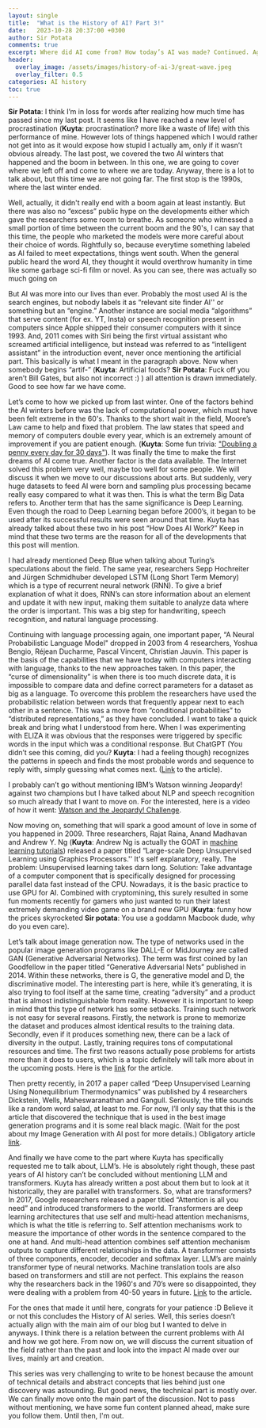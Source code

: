 ```yaml
---
layout: single
title:  "What is the History of AI? Part 3!"
date:   2023-10-28 20:37:00 +0300
author: Sir Potata
comments: true
excerpt: Where did AI come from? How today’s AI was made? Continued. Again.
header:
  overlay_image: /assets/images/history-of-ai-3/great-wave.jpeg
  overlay_filter: 0.5
categories: AI history
toc: true
---
```


**Sir Potata**: I think I’m in loss for words after realizing how much time has passed since my last post. It seems like I have reached a new level of procrastination (**Kuyta**: procrastination? more like a waste of life) with this performance of mine. However lots of things happened which I would rather not get into as it would expose how stupid I actually am, only if it wasn’t obvious already. The last post, we covered the two AI winters that happened and the boom in between. In this one, we are going to cover where we left off and come to where we are today. Anyway, there is a lot to talk about, but this time we are not going far. The first stop is the 1990s, where the last winter ended.

Well, actually, it didn't really end with a boom again at least instantly. But there was also no “excess” public hype on the developments either which gave the researchers some room to breathe. As someone who witnessed a small portion of time between the current boom and the 90's, I can say that this time, the people who marketed the models were more careful about their choice of words. Rightfully so, because everytime something labeled as AI failed to meet expectations, things went south. When the general public heard the word AI, they thought it would overthrow humanity in time like some garbage sci-fi film or novel. As you can see, there was actually so much going on

But AI was more into our lives than ever. Probably the most used AI is the search engines, but nobody labels it as “relevant site finder AI'' or something but an “engine.” Another instance are social media “algorithms” that serve content (for ex. YT, Insta) or speech recognition present in computers since Apple shipped their consumer computers with it since 1993. And, 2011 comes with Siri being the first virtual assistant who screamed artificial intelligence, but instead was referred to as “intelligent assistant” in the introduction event, never once mentioning the artificial part. This basically is what I meant in the paragraph above. Now when somebody begins “artif-” (**Kuyta**: Artificial foods? **Sir Potata**: Fuck off you aren’t Bill Gates, but also not incorrect :) ) all attention is drawn immediately. Good to see how far we have come.

Let’s come to how we picked up from last winter. One of the factors behind the AI winters before was the lack of computational power, which must have been felt extreme in the 60's. Thanks to the short wait in the field, Moore’s Law came to help and fixed that problem. The law states that speed and memory of computers double every year, which is an extremely amount of improvement if you are patient enough. (**Kuyta**: Some fun trivia: ["Doubling a penny every day for 30 days"](https://www.youtube.com/watch?v=R0eppIYjYK0)). It was finally the time to make the first dreams of AI come true. Another factor is the data available. The Internet solved this problem very well, maybe too well for some people. We will discuss it when we move to our discussions about arts. But suddenly, very huge datasets to feed AI were born and sampling plus processing became really easy compared to what it was then. This is what the term Big Data refers to. Another term that has the same significance is Deep Learning. Even though the road to Deep Learning began before 2000’s, it began to be used after its successful results were seen around that time. Kuyta has already talked about these two in his post “How Does AI Work?” Keep in mind that these two terms are the reason for all of the developments that this post will mention.

I had already mentioned Deep Blue when talking about Turing’s speculations about the field. The same year, researchers Sepp Hochreiter and Jürgen Schmidhuber developed LSTM (Long Short Term Memory) which is a type of recurrent neural network (RNN). To give a brief explanation of what it does, RNN’s can store information about an element and update it with new input, making them suitable to analyze data where the order is important. This was a big step for handwriting, speech recognition, and natural language processing. 

Continuing with language processing again, one important paper, “A Neural Probabilistic Language Model" dropped in 2003 from 4 researchers, Yoshua Bengio, Réjean Ducharme, Pascal Vincent, Christian Jauvin. This paper is the basis of the capabilities that we have today with computers interacting with language, thanks to the new approaches taken. In this paper, the “curse of dimensionality” is when there is too much discrete data, it is impossible to compare data and define correct parameters for a dataset as big as a language. To overcome this problem the researchers have used the probabilistic relation between words that frequently appear next to each other in a sentence. This was a move from “conditional probabilities” to “distributed representations,” as they have concluded. I want to take a quick break and bring what I understood from here. When I was experimenting with ELIZA it was obvious that the responses were triggered by specific words in the input which was a conditional response. But ChatGPT (You didn’t see this coming, did you? **Kuyta**: I had a feeling though) recognizes the patterns in speech and finds the most probable words and sequence to reply with, simply guessing what comes next. ([Link](https://www.jmlr.org/papers/volume3/bengio03a/bengio03a.pdf) to the article).

I probably can’t go without mentioning IBM’s Watson winning Jeopardy! against two champions but I have talked about NLP and speech recognition so much already that I want to move on. For the interested, here is a video of how it went: [Watson and the Jeopardy! Challenge](https://www.youtube.com/watch?v=P18EdAKuC1U).

Now moving on, something that will spark a good amount of love in some of you happened in 2009. Three researchers, Rajat Raina, Anand Madhavan and Andrew Y. Ng (**Kuyta**: Andrew Ng is actually the GOAT in [machine learning tutorials](https://www.youtube.com/watch?v=CS4cs9xVecg&list=PLkDaE6sCZn6Ec-XTbcX1uRg2_u4xOEky0)) released a paper titled “Large-scale Deep Unsupervised Learning using Graphics Processors.'' It's self explanatory, really. The problem: Unsupervised learning takes darn long. Solution: Take advantage of a computer component that is specifically designed for processing parallel data fast instead of the CPU. Nowadays, it is the basic practice to use GPU for AI. Combined with cryptomining, this surely resulted in some fun moments recently for gamers who just wanted to run their latest extremely demanding video game on a brand new GPU (**Kuyta**: funny how the prices skyrocketed **Sir potata**: You use a goddamn Macbook dude, why do you even care).

Let’s talk about image generation now. The type of networks used in the popular image generation programs like DALL-E or MidJourney are called GAN (Generative Adversarial Networks). The term was first coined by Ian Goodfellow in the paper titled “Generative Adversarial Nets” published in 2014. Within these networks, there is G, the generative model and D, the discriminative model. The interesting part is here, while it’s generating,  it is also trying to fool itself at the same time, creating “adversity” and a product that is almost indistinguishable from reality. However it is important to keep in mind that this type of network has some setbacks. Training such network is not easy for several reasons. Firstly, the network is prone to memorize the dataset and produces almost identical results to the training data.  Secondly, even if it produces something new, there can be a lack of diversity in the output. Lastly, training requires tons of computational resources and time. The first two reasons actually pose problems for artists more than it does to users, which is a topic definitely will talk more about in the upcoming posts. Here is the [link](https://proceedings.neurips.cc/paper/2014/file/5ca3e9b122f61f8f06494c97b1afccf3-Paper.pdf) for the article.

Then pretty recently, in 2017 a paper called “Deep Unsupervised Learning Using Nonequilibrium Thermodynamics” was published by 4 researchers Dickstein, Wells, Maheswaranathan and Gangull. Seriously, the title sounds like a random word salad, at least to me. For now, I’ll only say that this is the article that discovered the technique that is used in the best image generation programs and it is some real black magic. (Wait for the post about my Image Generation with AI post for more details.) Obligatory article [link](https://arxiv.org/pdf/1503.03585v1.pdf).

And finally we have come to the part where Kuyta has specifically requested me to talk about, LLM’s. He is absolutely right though, these past years of AI history can’t be concluded without mentioning LLM and transformers. Kuyta has already written a post about them but to look at it historically, they are parallel with transformers. So, what are transformers? In 2017, Google researchers released a paper titled “Attention is all you need” and introduced transformers to the world. Transformers are deep learning architectures that use self and multi-head attention mechanisms, which is what the title is referring to. Self attention mechanisms work to measure the importance of other words in the sentence compared to the one at hand. And multi-head attention combines self attention mechanism outputs to capture different relationships in the data. A transformer consists of three components, encoder, decoder and softmax layer. LLM’s are mainly transformer type of neural networks. Machine translation tools are also based on transformers and still are not perfect. This explains the reason why the researchers back in the 1960's and 70’s were so disappointed, they were dealing with a problem from 40-50 years in future. [Link](https://arxiv.org/pdf/1706.03762v3) to the article.

For the ones that made it until here, congrats for your patience :D Believe it or not this concludes the History of AI series. Well, this series doesn’t actually align with the main aim of our blog but I wanted to delve in anyways. I think there is a relation between the current problems with AI and how we got here. From now on, we will discuss the current situation of the field rather than the past and look into the impact AI made over our lives, mainly art and creation.

This series was very challenging to write to be honest because the amount of technical details and abstract concepts that lies behind just one discovery was astounding. But good news, the technical part is mostly over. We can finally move onto the main part of the discussion. Not to pass without mentioning, we have some fun content planned ahead, make sure you follow them. Until then, I'm out. 